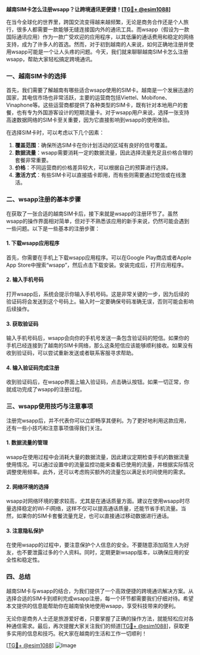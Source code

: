**越南SIM卡怎么注册wsapp？让跨境通讯更便捷！[[TG💪+ @esim1088](https://t.me/s/esim1088)]**

在当今全球化的世界里，跨国交流变得越来越频繁，无论是商务合作还是个人旅行，很多人都需要一款能够无缝连接国内外的通讯工具。而wsapp（假设为一款国际通讯应用）作为一款广受欢迎的应用程序，以其低廉的通话费用和稳定的网络支持，成为了许多人的首选。然而，对于初到越南的人来说，如何正确地注册并使用wsapp可能是一个让人头疼的问题。今天，我们就来聊聊越南SIM卡怎么注册wsapp，帮助大家轻松搞定跨境通讯。

### 一、越南SIM卡的选择

首先，我们需要了解越南有哪些适合wsapp使用的SIM卡。越南是一个发展迅速的国家，其电信市场也非常活跃，主要的运营商包括Viettel、Mobifone、Vinaphone等。这些运营商都提供了各种类型的SIM卡，既有针对本地用户的套餐，也有专为外国游客设计的短期流量卡。对于wsapp用户来说，选择一张支持高速数据网络的SIM卡至关重要，因为它直接影响到wsapp的使用体验。

在选择SIM卡时，可以考虑以下几个因素：

1. **覆盖范围**：确保所选SIM卡在你计划活动的区域有良好的信号覆盖。
2. **数据流量**：wsapp需要消耗一定的数据流量，因此选择流量充足且价格合理的套餐非常重要。
3. **价格**：不同运营商的价格差异较大，可以根据自己的预算进行选择。
4. **激活方式**：有些SIM卡可以直接插卡即用，而有些则需要通过短信或在线激活。

### 二、wsapp注册的基本步骤

在获取了一张合适的越南SIM卡后，接下来就是wsapp的注册环节了。虽然wsapp的操作界面相对简单，但对于不熟悉该应用的新手来说，仍然可能会遇到一些问题。以下是一些基本的注册步骤：

#### 1. 下载wsapp应用程序

首先，你需要在手机上下载wsapp应用程序。可以在Google Play商店或者Apple App Store中搜索“wsapp”，然后点击下载安装。安装完成后，打开应用程序。

#### 2. 输入手机号码

打开wsapp后，系统会提示你输入手机号码。这是非常关键的一步，因为后续的验证码将会发送到这个号码上。输入时一定要确保号码准确无误，否则可能会影响后续操作。

#### 3. 获取验证码

输入手机号码后，wsapp会向你的手机号发送一条包含验证码的短信。如果你的手机已经连接到了越南的SIM卡网络，那么这条短信应该能够顺利接收。如果没有收到验证码，可以尝试重新发送或者联系客服寻求帮助。

#### 4. 输入验证码完成注册

收到验证码后，在wsapp界面上输入验证码，点击确认按钮。如果一切正常，你就成功完成了wsapp的注册过程。

### 三、wsapp使用技巧与注意事项

注册完wsapp后，并不代表你可以立即畅享其便利。为了更好地利用这款应用，还有一些小技巧和注意事项值得我们关注。

#### 1. 数据流量的管理

wsapp在使用过程中会消耗大量的数据流量，因此建议定期检查手机的数据流量使用情况。可以通过设置中的流量监控功能来查看已使用的流量，并根据实际情况调整使用频率。此外，还可以考虑购买额外的流量包以满足长时间使用的需求。

#### 2. 网络环境的选择

wsapp对网络环境的要求较高，尤其是在通话质量方面。建议在使用wsapp时尽量选择稳定的Wi-Fi网络，这样不仅可以提高通话质量，还能节省手机流量。当然，如果你的SIM卡套餐流量充足，也可以直接通过移动数据进行通话。

#### 3. 注意隐私保护

在使用wsapp的过程中，要注意保护个人信息的安全。不要随意添加陌生人为好友，也不要泄露过多的个人资料。同时，定期更新wsapp版本，以确保应用的安全性和稳定性。

### 四、总结

越南SIM卡与wsapp的结合，为我们提供了一个高效便捷的跨境通讯解决方案。从选择合适的SIM卡到顺利完成wsapp注册，每一个环节都需要我们仔细对待。希望本文提供的信息能帮助你在越南愉快地使用wsapp，享受科技带来的便利。

无论你是商务人士还是旅游爱好者，只要掌握了正确的操作方法，就能轻松应对各种通信需求。最后，再次提醒大家关注我们的频道[[TG💪+ @esim1088](https://t.me/s/esim1088)]，获取更多实用的信息和技巧。祝大家在越南的生活和工作一切顺利！

[[TG💪+ @esim1088](https://t.me/s/esim1088)] ![Image](https://i.postimg.cc/4NQfJmqS/Snipaste-2025-05-13-00-14-12.png)